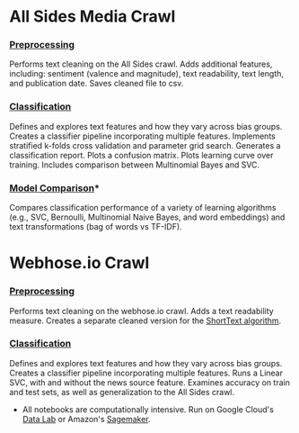 # All Sides Media Crawl

### [Preprocessing](https://github.com/pkipsy/news-lens/blob/master/Classification/Classification-Preprocessing.ipynb)
Performs text cleaning on the All Sides crawl. Adds additional features, including: sentiment (valence and magnitude), text readability, text length, and publication date. Saves cleaned file to csv.

### [Classification](https://github.com/pkipsy/news-lens/blob/master/Classification/Classification-Models.ipynb)
Defines and explores text features and how they vary across bias groups. Creates a classifier pipeline incorporating multiple features. Implements stratified k-folds cross validation and parameter grid search. Generates a classification report. Plots a confusion matrix. Plots learning curve over training. Includes comparison between Multinomial Bayes and SVC.

### [Model Comparison](https://github.com/pkipsy/news-lens/blob/master/Classification/Model-Comparison.ipynb)* 
Compares classification performance of a variety of learning algorithms (e.g., SVC, Bernoulli, Multinomial Naive Bayes, and word embeddings) and text transformations (bag of words vs TF-IDF).

# Webhose.io Crawl

### [Preprocessing](https://github.com/pkipsy/news-lens/blob/master/Classification/Classification-Preprocessing-Webhose.ipynb)
Performs text cleaning on the webhose.io crawl. Adds a text readability measure. Creates a separate cleaned version for the [ShortText algorithm](https://shorttext.readthedocs.io/en/latest/index.html). 

### [Classification](https://github.com/pkipsy/news-lens/blob/master/Classification/Classification-Models-Webhose.ipynb)
Defines and explores text features and how they vary across bias groups. Creates a classifier pipeline incorporating multiple features. Runs a Linear SVC, with and without the news source feature. Examines accuracy on train and test sets, as well as generalization to the All Sides crawl.

* All notebooks are computationally intensive. Run on Google Cloud's [Data Lab](https://cloud.google.com/datalab/) or Amazon's [Sagemaker](https://aws.amazon.com/sagemaker/).
